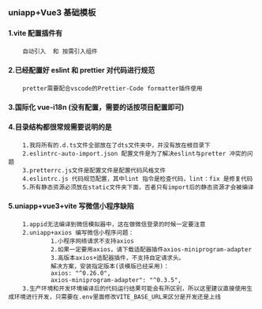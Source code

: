 ### uniapp+Vue3 基础模板

#### 1.vite 配置插件有

        自动引入  和 按需引入组件

#### 2.已经配置好 eslint 和 prettier 对代码进行规范

        pretter需要配合vscode的Prettier-Code formatter插件使用

#### 3.国际化 vue-i18n (没有配置，需要的话按项目配置即可)

#### 4.目录结构都很常规需要说明的是

        1.我将所有的.d.ts文件全部放在了dts文件夹中，并没有放在根目录下
        2.eslintrc-auto-import.json 配置文件是为了解决eslint与pretter 冲突的问题
        3.pretterrc.js文件是配置文件是配置代码风格文件
        4.eslintrc.js 代码规范配置，其中lint 指令是检查代码，lint：fix 是修复代码
        5.所有静态资源必须放在static文件夹下面，否者只有import后的静态资源才会被编译

#### 5.uniapp+vue3+vite 写微信小程序缺陷

        1.appid无法编译到微信模拟器中，这在做微信登录的时候一定要注意
        2.uniapp+axios 编写微信小程序问题：
                1.小程序网络请求不支持axios
                2.如果一定要用axios，请下载适配器插件axios-miniprogram-adapter
                3.高版本axios+适配器插件，不支持自定请求头。
                解决方案，安装指定版本(该模版已经采用)：
                axios: "^0.26.0",
                axios-miniprogram-adapter": "^0.3.5",
        3.生产环境和开发环境编译后的代码运行结果可能会有所区别，所以这里建议直接使用生成环境进行开发，只需要在.env里面修改VITE_BASE_URL来区分是开发还是上线
